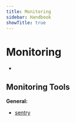 ```yaml
---
title: Monitoring
sidebar: Handbook
showTitle: true
---
```


# Monitoring

*

## Monitoring Tools

**General:**

- [sentry](https://serpcompany.sentry.io/issues/)

